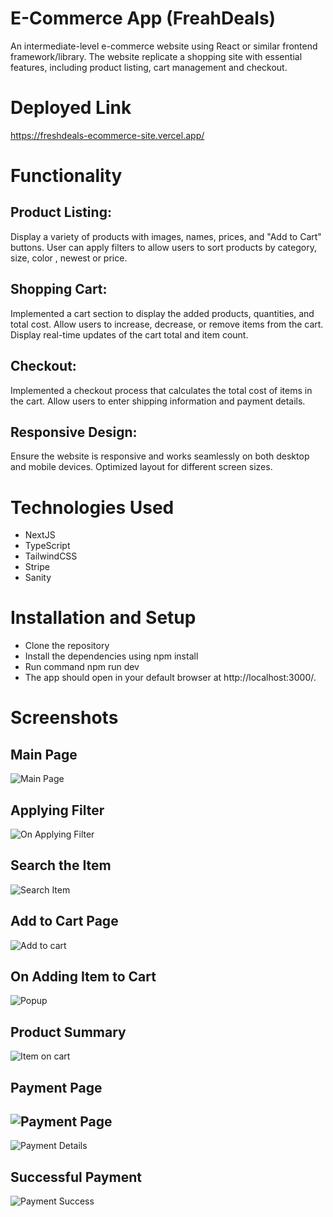 # E-Commerce App (FreahDeals)
An intermediate-level e-commerce website using React or similar frontend framework/library. The website replicate a shopping site with essential features, including product listing, cart management and checkout.

# Deployed Link
https://freshdeals-ecommerce-site.vercel.app/

# Functionality
## Product Listing: 

Display a variety of products with images, names, prices, and "Add to Cart" buttons. User can apply filters to allow users to sort products by category, size, color , newest or price. 

## Shopping Cart: 

Implemented a cart section to display the added products, quantities, and total cost. Allow users to increase, decrease, or remove items from the cart. Display real-time updates of the cart total and item count. 

## Checkout: 

Implemented a checkout process that calculates the total cost of items in the cart. Allow users to enter shipping information and payment details. 

## Responsive Design: 

Ensure the website is responsive and works seamlessly on both desktop and mobile devices. Optimized layout for different screen sizes.

# Technologies Used
  * NextJS
  * TypeScript
  * TailwindCSS
  * Stripe
  * Sanity

# Installation and Setup
  * Clone the repository
  * Install the dependencies using npm install
  * Run command npm run dev
  * The app should open in your default browser at http://localhost:3000/.

# Screenshots
## Main Page
![Main Page](./Screenshots/Main%20Page.png)

## Applying Filter
![On Applying Filter](./Screenshots/On%20Applying%20Filter.png)

## Search the Item
![Search Item](./Screenshots/Search%20Item.png)

## Add to Cart Page
![Add to cart](./Screenshots/Add%20to%20Cart.png)

## On Adding Item to Cart
![Popup](./Screenshots/Popup%20after%20adding%20Item.png)

## Product Summary
![Item on cart](./Screenshots/Product%20Summary.png)

## Payment Page
![Payment Page](./Screenshots/Payment%20Page.png)
---
![Payment Details](./Screenshots/Payment%20Details.png)

## Successful Payment
![Payment Success](./Screenshots/Successful%20Payment.png)
